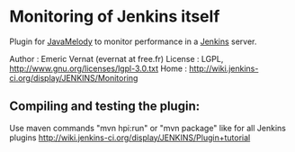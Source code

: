Monitoring of Jenkins itself
============================

Plugin for [JavaMelody](http://javamelody.googlecode.com) to monitor performance in a [Jenkins](http://jenkins-ci.org/) server.

Author : Emeric Vernat (evernat at free.fr)
License : LGPL, http://www.gnu.org/licenses/lgpl-3.0.txt
Home : http://wiki.jenkins-ci.org/display/JENKINS/Monitoring

Compiling and testing the plugin:
---------------------------------------
Use maven commands "mvn hpi:run" or "mvn package" like for all Jenkins plugins
http://wiki.jenkins-ci.org/display/JENKINS/Plugin+tutorial
